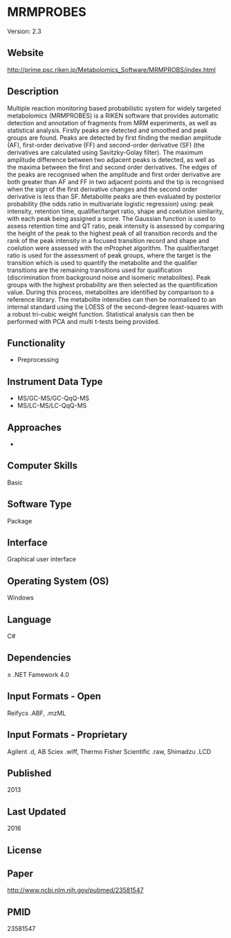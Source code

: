 # MRMPROBES
Version: 2.3

## Website
http://prime.psc.riken.jp/Metabolomics_Software/MRMPROBS/index.html

## Description
Multiple reaction monitoring based probabilistic system for widely targeted metabolomics (MRMPROBES) is a RIKEN software that provides automatic detection and annotation of fragments from MRM experiments, as well as statistical analysis. Firstly peaks are detected and smoothed and peak groups are found. Peaks are detected by first finding the median amplitude (AF), first-order derivative (FF) and second-order derivative (SF) (the derivatives are calculated using Savitzky-Golay filter). The maximum amplitude difference between two adjacent peaks is detected, as well as the maxima between the first and second order derivatives. The edges of the peaks are recognised when the amplitude and first order derivative are both greater than AF and FF in two adjacent points and the tip is recognised when the sign of the first derivative changes and the second order derivative is less than SF. Metabolite peaks are then evaluated by posterior probability (the odds ratio in multivariate logistic regression) using: peak intensity, retention time, qualifier/target ratio, shape and coelution similarity, with each peak being assigned a score. The Gaussian function is used to assess retention time and QT ratio, peak intensity is assessed by comparing the height of the peak to the highest peak of all transition records and the rank of the peak intensity in a focused transition record and shape and coelution were assessed with the mProphet algorithm. The qualifier/target ratio is used for the assessment of peak groups, where the target is the transition which is used to quantify the metabolite and the qualifier transitions are the remaining transitions used for qualification (discrimination from background noise and isomeric metabolites). Peak groups with the highest probability are then selected as the quantification value. During this process, metabolites are identified by comparison to a reference library. The metabolite intensities can then be normalised to an internal standard using the LOESS of the second-degree least-squares with a robust tri-cubic weight function. Statistical analysis can then be performed with PCA and multi t-tests being provided.

## Functionality
- Preprocessing

## Instrument Data Type
- MS/GC-MS/GC-QqQ-MS
- MS/LC-MS/LC-QqQ-MS

## Approaches
-

## Computer Skills
Basic

## Software Type
Package

## Interface
Graphical user interface

## Operating System (OS)
Windows

## Language
C#

## Dependencies
≥ .NET Famework 4.0

## Input Formats - Open
Reifycs .ABF, .mzML

## Input Formats - Proprietary
Agilent .d, AB Sciex .wiff, Thermo Fisher Scientific .raw, Shimadzu .LCD

## Published
2013

## Last Updated
2016

## License

## Paper
http://www.ncbi.nlm.nih.gov/pubmed/23581547

## PMID
23581547
